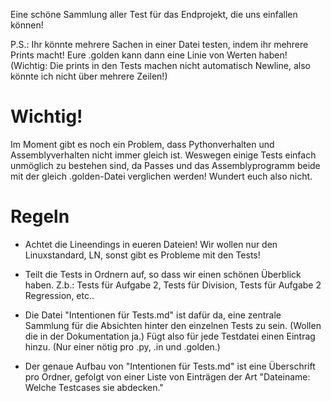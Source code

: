 Eine schöne Sammlung aller Test für das Endprojekt, die uns einfallen können!

P.S.: Ihr könnte mehrere Sachen in einer Datei testen, indem ihr mehrere Prints macht! Eure .golden kann dann eine Linie von Werten haben! (Wichtig: Die prints in den Tests machen nicht automatisch Newline, also könnte ich nicht über mehrere Zeilen!)

# Wichtig!

Im Moment gibt es noch ein Problem, dass Pythonverhalten und Assemblyverhalten nicht immer gleich ist. Weswegen einige Tests einfach unmöglich zu bestehen sind, da Passes und das Assemblyprogramm beide mit der gleich .golden-Datei verglichen werden!
Wundert euch also nicht.

# Regeln

- Achtet die Lineendings in eueren Dateien! Wir wollen nur den Linuxstandard, LN, sonst gibt es Probleme mit den Tests!

- Teilt die Tests in Ordnern auf, so dass wir einen schönen Überblick haben. Z.b.: Tests für Aufgabe 2, Tests für Division, Tests für Aufgabe 2 Regression, etc..

- Die Datei "Intentionen für Tests.md" ist dafür da, eine zentrale Sammlung für die Absichten hinter den einzelnen Tests zu sein. (Wollen die in der Dokumentation ja.)
  Fügt also für jede Testdatei einen Eintrag hinzu. (Nur einer nötig pro .py, .in und .golden.)

- Der genaue Aufbau von "Intentionen für Tests.md" ist eine Überschrift pro Ordner, gefolgt von einer Liste von Einträgen der Art "Dateiname: Welche Testcases sie abdecken."
